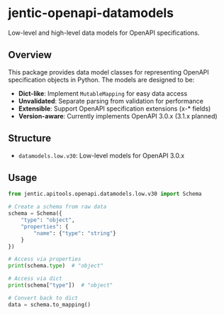 # jentic-openapi-datamodels

Low-level and high-level data models for OpenAPI specifications.

## Overview

This package provides data model classes for representing OpenAPI specification objects in Python. The models are designed to be:

- **Dict-like**: Implement `MutableMapping` for easy data access
- **Unvalidated**: Separate parsing from validation for performance
- **Extensible**: Support OpenAPI specification extensions (x-* fields)
- **Version-aware**: Currently implements OpenAPI 3.0.x (3.1.x planned)

## Structure

- `datamodels.low.v30`: Low-level models for OpenAPI 3.0.x

## Usage

```python
from jentic.apitools.openapi.datamodels.low.v30 import Schema

# Create a schema from raw data
schema = Schema({
    "type": "object",
    "properties": {
        "name": {"type": "string"}
    }
})

# Access via properties
print(schema.type)  # "object"

# Access via dict
print(schema["type"])  # "object"

# Convert back to dict
data = schema.to_mapping()
```
